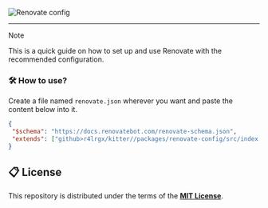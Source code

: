 ![Renovate config](https://github.com/user-attachments/assets/84c79f1c-d70a-4a8d-b169-49ed1eebe370)

---

> [!NOTE]
> This is a quick guide on how to set up and use Renovate with the recommended configuration.

### 🛠 How to use?

Create a file named `renovate.json` wherever you want and paste the content below into it.

```json
{
 "$schema": "https://docs.renovatebot.com/renovate-schema.json",
 "extends": ["github>r4lrgx/kitter//packages/renovate-config/src/index.json"]
}
```

## 📋 License

This repository is distributed under the terms of the **[MIT License](LICENSE.md)**.
